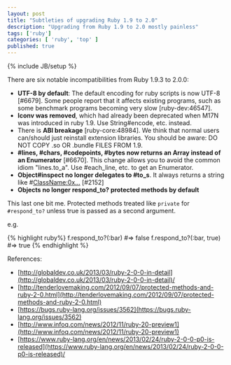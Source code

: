 ```yaml
---
layout: post
title: "Subtleties of upgrading Ruby 1.9 to 2.0"
description: "Upgrading from Ruby 1.9 to 2.0 mostly painless"
tags: ['ruby']
categories: [ 'ruby', 'top' ]
published: true
---
```

{% include JB/setup %}

There are six notable incompatibilities from Ruby 1.9.3 to 2.0.0:

- **UTF-8 by default**: The default encoding for ruby scripts is now UTF-8 [#6679]. Some people report that it affects existing programs, such as some benchmark programs becoming very slow [ruby-dev:46547].
- **Iconv was removed**, which had already been deprecated when M17N was introduced in ruby 1.9. Use String#encode, etc. instead.
- There is **ABI breakage** [ruby-core:48984]. We think that normal users can/should just reinstall extension libraries. You should be aware: DO NOT COPY .so OR .bundle FILES FROM 1.9.
- **#lines, #chars, #codepoints, #bytes now returns an Array instead of an Enumerator** [#6670]. This change allows you to avoid the common idiom "lines.to_a". Use #each_line, etc. to get an Enumerator.
- **Object#inspect no longer delegates to #to_s**.  It always returns a string like #<ClassName:0x…> [#2152]
- **Objects no longer respond_to? protected methods by default**

This last one bit me.  Protected methods treated like `private` for `#respond_to?` unless true is passed as a second argument.

e.g.

{% highlight ruby%}
f.respond_to?(:bar)         #=> false
f.respond_to?(:bar, true)   #=> true
{% endhighlight %}

References:

- [http://globaldev.co.uk/2013/03/ruby-2-0-0-in-detail](http://globaldev.co.uk/2013/03/ruby-2-0-0-in-detail)/
- [http://tenderlovemaking.com/2012/09/07/protected-methods-and-ruby-2-0.html](http://tenderlovemaking.com/2012/09/07/protected-methods-and-ruby-2-0.html)
- [https://bugs.ruby-lang.org/issues/3562](https://bugs.ruby-lang.org/issues/3562)
- [http://www.infoq.com/news/2012/11/ruby-20-preview1](http://www.infoq.com/news/2012/11/ruby-20-preview1)
- [https://www.ruby-lang.org/en/news/2013/02/24/ruby-2-0-0-p0-is-released](https://www.ruby-lang.org/en/news/2013/02/24/ruby-2-0-0-p0-is-released)/

